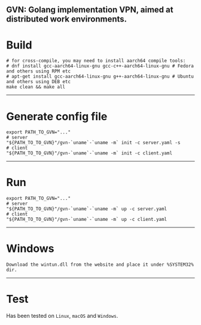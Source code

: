GVN: Golang implementation VPN, aimed at distributed work environments.
---
# Build
```
# for cross-compile, you may need to install aarch64 compile tools:
# dnf install gcc-aarch64-linux-gnu gcc-c++-aarch64-linux-gnu # Fedora and others using RPM etc
# apt-get install gcc-aarch64-linux-gnu g++-aarch64-linux-gnu # Ubuntu and others using DEB etc
make clean && make all
```

---
# Generate config file
```
export PATH_TO_GVN="..."
# server
"${PATH_TO_TO_GVN}"/gvn-`uname`-`uname -m` init -c server.yaml -s
# client
"${PATH_TO_TO_GVN}"/gvn-`uname`-`uname -m` init -c client.yaml
```

---
# Run
```
export PATH_TO_GVN="..."
# server
"${PATH_TO_TO_GVN}"/gvn-`uname`-`uname -m` up -c server.yaml
# client
"${PATH_TO_TO_GVN}"/gvn-`uname`-`uname -m` up -c client.yaml
```

---
# Windows
```
Download the wintun.dll from the website and place it under %SYSTEM32% dir.
```

---
# Test
Has been tested on `Linux`, `macOS` and `Windows`.
